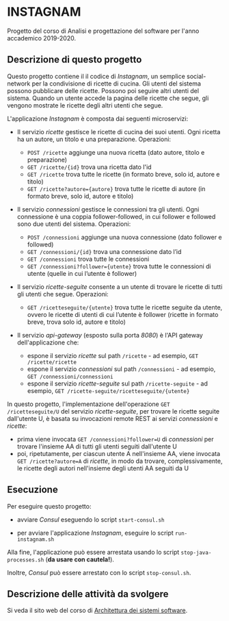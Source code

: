 # INSTAGNAM 

Progetto del corso di Analisi e progettazione del software per l'anno accademico 2019-2020. 


## Descrizione di questo progetto 

Questo progetto contiene il il codice di *Instagnam*, un semplice social-network per la condivisione di ricette di cucina. 
Gli utenti del sistema possono pubblicare delle ricette. 
Possono poi seguire altri utenti del sistema. 
Quando un utente accede la pagina delle ricette che segue, gli vengono mostrate le ricette degli altri utenti che segue. 

L'applicazione *Instagnam* è composta dai seguenti microservizi: 

* Il servizio *ricette* gestisce le ricette di cucina dei suoi utenti. 
  Ogni ricetta ha un autore, un titolo e una preparazione. 
  Operazioni: 
  * `POST /ricette` aggiunge una nuova ricetta (dato autore, titolo e preparazione)
  * `GET /ricette/{id}` trova una ricetta dato l'id 
  * `GET /ricette` trova tutte le ricette (in formato breve, solo id, autore e titolo)
  * `GET /ricette?autore={autore}` trova tutte le ricette di autore (in formato breve, solo id, autore e titolo)
  
* Il servizio *connessioni* gestisce le connessioni tra gli utenti. 
  Ogni connessione è una coppia follower-followed, in cui follower e followed sono due utenti del sistema. 
  Operazioni: 
  * `POST /connessioni` aggiunge una nuova connessione (dato follower e followed)
  * `GET /connessioni/{id}` trova una connessione dato l’id 
  * `GET /connessioni` trova tutte le connessioni
  * `GET /connessioni?follower={utente}` trova tutte le connessioni di utente (quelle in cui l’utente è follower)

* Il servizio *ricette-seguite* consente a un utente di trovare le ricette di tutti gli utenti che segue. 
  Operazioni: 
  * `GET /ricetteseguite/{utente}` trova tutte le ricette seguite da utente, ovvero le ricette di utenti di cui l’utente è follower (ricette in formato breve, trova solo id, autore e titolo)
  
* Il servizio *api-gateway* (esposto sulla porta *8080*) è l'API gateway dell'applicazione che: 
  * espone il servizio *ricette* sul path `/ricette` - ad esempio, `GET /ricette/ricette`
  * espone il servizio *connessioni* sul path `/connessioni` - ad esempio, `GET /connessioni/connessioni`
  * espone il servizio *ricette-seguite* sul path `/ricette-seguite` - ad esempio, `GET /ricette-seguite/ricetteseguite/{utente}`

In questo progetto, l'implementazione dell'operazione `GET /ricetteseguite/U` del servizio *ricette-seguite*, 
per trovare le ricette seguite dall'utente U, è basata su invocazioni remote REST ai servizi *connessioni* e *ricette*: 
* prima viene invocata `GET /connessioni?follower=U` di *connessioni* 
  per trovare l'insieme AA di tutti gli utenti seguiti dall'utente U 
* poi, ripetutamente, per ciascun utente A nell'insieme AA, viene invocata `GET /ricette?autore=A` di *ricette*, 
  in modo da trovare, complessivamente, le ricette degli autori nell'insieme degli utenti AA seguiti da U 


## Esecuzione 

Per eseguire questo progetto: 

* avviare *Consul* eseguendo lo script `start-consul.sh` 

* per avviare l'applicazione *Instagnam*, eseguire lo script `run-instagnam.sh` 

Alla fine, l'applicazione può essere arrestata usando lo script `stop-java-processes.sh` (**da usare con cautela!**). 

Inoltre, *Consul* può essere arrestato con lo script `stop-consul.sh`. 


## Descrizione delle attività da svolgere 

Si veda il sito web del corso di [Architettura dei sistemi software](http://cabibbo.dia.uniroma3.it/asw/).